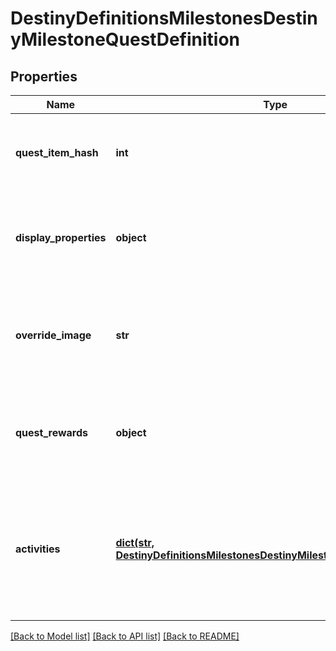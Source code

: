 # DestinyDefinitionsMilestonesDestinyMilestoneQuestDefinition

## Properties
Name | Type | Description | Notes
------------ | ------------- | ------------- | -------------
**quest_item_hash** | **int** | The item representing this Milestone quest. Use this hash to look up the DestinyInventoryItemDefinition for the quest to find its steps and human readable data. | [optional] 
**display_properties** | **object** | The individual quests may have different definitions from the overall milestone: if there&#39;s a specific active quest, use these displayProperties instead of that of the overall DestinyMilestoneDefinition. | [optional] 
**override_image** | **str** | If populated, this image can be shown instead of the generic milestone&#39;s image when this quest is live, or it can be used to show a background image for the quest itself that differs from that of the Activity or the Milestone. | [optional] 
**quest_rewards** | **object** | The rewards you will get for completing this quest, as best as we could extract them from our data. Sometimes, it&#39;ll be a decent amount of data. Sometimes, it&#39;s going to be sucky. Sorry. | [optional] 
**activities** | [**dict(str, DestinyDefinitionsMilestonesDestinyMilestoneActivityDefinition)**](DestinyDefinitionsMilestonesDestinyMilestoneActivityDefinition.md) | The full set of all possible \&quot;conceptual activities\&quot; that are related to this Milestone. Tiers or alternative modes of play within these conceptual activities will be defined as sub-entities. Keyed by the Conceptual Activity Hash. Use the key to look up DestinyActivityDefinition. | [optional] 

[[Back to Model list]](../README.md#documentation-for-models) [[Back to API list]](../README.md#documentation-for-api-endpoints) [[Back to README]](../README.md)


